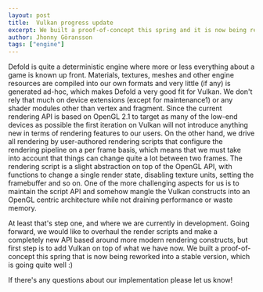 ```yaml
---
layout: post
title:  Vulkan progress update
excerpt: We built a proof-of-concept this spring and it is now being reworked into a stable version
author: Jhonny Göransson
tags: ["engine"]
---
```


Defold is quite a deterministic engine where more or less everything about a game is known up front. Materials, textures, meshes and other engine resources are compiled into our own formats and very little (if any) is generated ad-hoc, which makes Defold a very good fit for Vulkan. We don't rely that much on device extensions (except for maintenance1) or any shader modules other than vertex and fragment. Since the current rendering API is based on OpenGL 2.1 to target as many of the low-end devices as possible the first iteration on Vulkan will not introduce anything new in terms of rendering features to our users. On the other hand, we drive all rendering by user-authored rendering scripts that configure the rendering pipeline on a per frame basis, which means that we must take into account that things can change quite a lot between two frames. The rendering script is a slight abstraction on top of the OpenGL API, with functions to change a single render state, disabling texture units, setting the framebuffer and so on. One of the more challenging aspects for us is to maintain the script API and somehow mangle the Vulkan constructs into an OpenGL centric architecture while not draining performance or waste memory.

At least that's step one, and where we are currently in development. Going forward, we would like to overhaul the render scripts and make a completely new API based around more modern rendering constructs, but first step is to add Vulkan on top of what we have now. We built a proof-of-concept this spring that is now being reworked into a stable version, which is going quite well :)

If there's any questions about our implementation please let us know!
